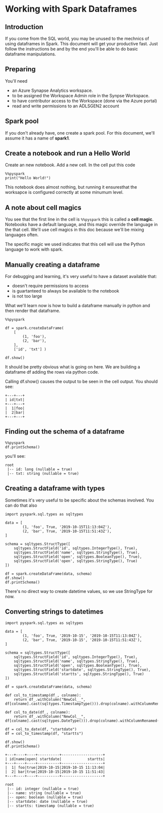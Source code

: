 # Working with Spark Dataframes 

## Introduction

If you come from the SQL world, you may be unused to the mechnics of using dataframes in Spark. 
This document will get your productive fast. Just follow the instructions be and by the end you'll be able
to do basic dataframe manipulations.

## Preparing

You'll need
- an Azure Synapse Analytics workspace. 
- to be assigned the Workspace Admin role in the Synpse Workspace.
- to have contributor access to the Workspace (done via the Azure portal)
- read and write permissions to an ADLSGEN2 account

## Spark pool

If you don't already have, one create a spark pool. For this document, we'll assume it has a name of **spark1**.

## Create a notebook and run a Hello World

Create an new notebook. 
Add a new cell.
In the cell put this code

```
%%pyspark
print("Hello World!")
```

This notebook does almost nothing, but running it ensuresthat the worksapce is configured correctly at some minumum level.

## A note about cell magics

You see that the first line in the cell is `%%pyspark` this is called a **cell magic**. Notebooks have a default language, and this magic override the language in the that cell. We'll use cell magics in this doc because we'll be mixing languages often. 

The specific magic we used indicates that this cell will use the Python language to work with spark.

## Manually creating a dataframe

For debugging and learning, it's very useful to have a dataset available that:
* doesn't require permissions to access
* is guartanteed to always be available to the notebook
* is not too large

What we'll learn now is how to build a dataframe manually in python and then render that dataframe.


```
%%pyspark

df = spark.createDataFrame(
    [
        (1, 'foo'), 
        (2, 'bar'),
    ],
    ['id', 'txt'] )

df.show()
```

It should be pretty obvious what is going on here. We are building a dataframe df adding the rows via python code.

Calling df.show() causes the output to be seen in the cell output. You should see:

```
+---+---+
| id|txt|
+---+---+
|  1|foo|
|  2|bar|
+---+---+
```


## Finding out the schema of a dataframe


```
%%pyspark
df.printSchema()
```

you'll see:

```
root
 |-- id: long (nullable = true)
 |-- txt: string (nullable = true)
```


## Creating a dataframe with types

Sometimes it's very useful to be specific about the schemas involved. You can do that also

```
import pyspark.sql.types as sqltypes

data = [
        (1, 'foo', True, '2019-10-15T11:13:04Z'), 
        (2, 'bar', True, '2019-10-15T11:51:43Z'),
]

schema = sqltypes.StructType([
    sqltypes.StructField('id', sqltypes.IntegerType(), True),
    sqltypes.StructField('name', sqltypes.StringType(), True),
    sqltypes.StructField('open', sqltypes.BooleanType(), True),
    sqltypes.StructField('open', sqltypes.StringType(), True)
])

df = spark.createDataFrame(data, schema)
df.show()
df.printSchema()
```

There's no direct way to create datetime values, so we use StringType for now.

## Converting strings to datetimes


```
import pyspark.sql.types as sqltypes

data = [
        (1, 'foo', True, '2019-10-15', '2019-10-15T11:13:04Z'), 
        (2, 'bar', True, '2019-10-15', '2019-10-15T11:51:43Z'),
]

schema = sqltypes.StructType([
    sqltypes.StructField('id', sqltypes.IntegerType(), True),
    sqltypes.StructField('name', sqltypes.StringType(), True),
    sqltypes.StructField('open', sqltypes.BooleanType(), True),
    sqltypes.StructField('startdate', sqltypes.StringType(), True),
    sqltypes.StructField('startts', sqltypes.StringType(), True)
])

df = spark.createDataFrame(data, schema)

def col_to_timestamp(df_, colname):
    return df_.withColumn("NewCol__", df[colname].cast(sqltypes.TimestampType())).drop(colname).withColumnRenamed("NewCol__",colname)

def col_to_date(df_, colname):
    return df_.withColumn("NewCol__", df[colname].cast(sqltypes.DateType())).drop(colname).withColumnRenamed("NewCol__",colname)

df = col_to_date(df, "startdate")
df = col_to_timestamp(df, "startts")

df.show()
df.printSchema()
```

```
+---+----+----+----------+-------------------+
| id|name|open| startdate|            startts|
+---+----+----+----------+-------------------+
|  1| foo|true|2019-10-15|2019-10-15 11:13:04|
|  2| bar|true|2019-10-15|2019-10-15 11:51:43|
+---+----+----+----------+-------------------+

root
 |-- id: integer (nullable = true)
 |-- name: string (nullable = true)
 |-- open: boolean (nullable = true)
 |-- startdate: date (nullable = true)
 |-- startts: timestamp (nullable = true)
```







